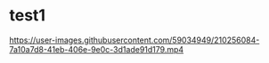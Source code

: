 # test1

https://user-images.githubusercontent.com/59034949/210256084-7a10a7d8-41eb-406e-9e0c-3d1ade91d179.mp4

